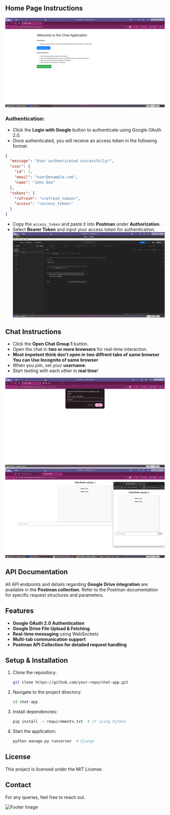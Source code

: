 ## Home Page Instructions
![Chat Interface](Screenshots/home.png)
### Authentication:
- Click the **Login with Google** button to authenticate using Google OAuth 2.0.
- Once authenticated, you will receive an access token in the following format:

```json
{
  "message": "User authenticated successfully!",
  "user": {
    "id": 1,
    "email": "user@example.com",
    "name": "John Doe"
  },
  "tokens": {
    "refresh": "<refresh_token>",
    "access": "<access_token>"
  }
}
```
- Copy the `access_token` and paste it into **Postman** under **Authorization**.
- Select **Bearer Token** and input your access token for authentication.
![Chat Interface](Screenshots/postman.png)

## Chat Instructions
- Click the **Open Chat Group 1** button.
- Open the chat in **two or more browsers** for real-time interaction.
- **Most impotent think don't open in two diffrent tabs of same browser You can Use Incognito of same browser**
- When you join, set your **username**.
- Start texting with each other in **real time**!

![Chat Interface](Screenshots/chat1.png)
![Chat Interface](Screenshots/chat2.png)

## API Documentation
All API endpoints and details regarding **Google Drive integration** are available in the **Postman collection**. Refer to the Postman documentation for specific request structures and parameters.

## Features
- **Google OAuth 2.0 Authentication**
- **Google Drive File Upload & Fetching**
- **Real-time messaging** using WebSockets
- **Multi-tab communication support**
- **Postman API Collection for detailed request handling**


## Setup & Installation
1. Clone the repository:
   ```sh
   git clone https://github.com/your-repo/chat-app.git
   ```
2. Navigate to the project directory:
   ```sh
   cd chat-app
   ```
3. Install dependencies:
   ```sh
   pip install -r requirements.txt  # If using Python
   ```
4. Start the application:
   ```sh
   python manage.py runserver  # Django
   ```

## License
This project is licensed under the MIT License.

## Contact
For any queries, feel free to reach out.

![Footer Image](#)
